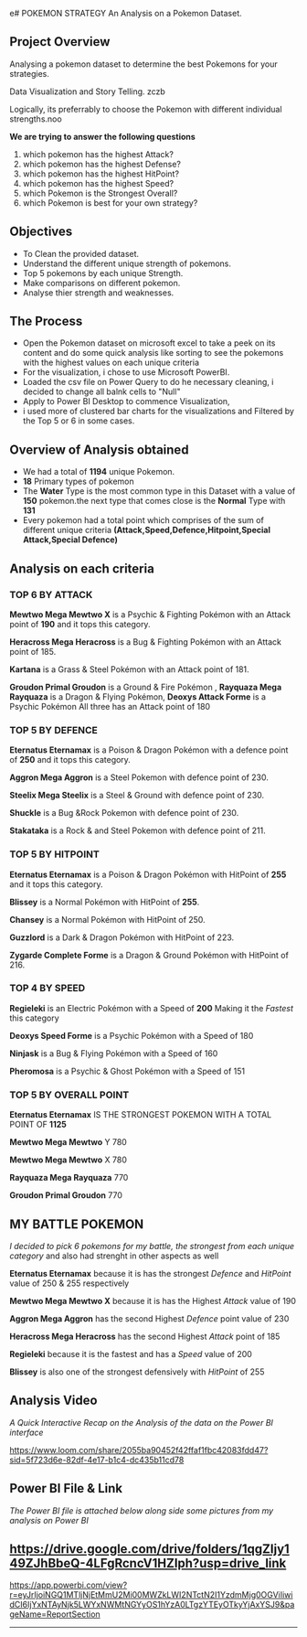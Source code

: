 e# POKEMON STRATEGY
An Analysis on a Pokemon Dataset.


## Project Overview
Analysing a pokemon dataset to determine the best Pokemons for your strategies.  

Data Visualization and Story Telling.
zczb

Logically, its preferrably to choose the Pokemon with different individual strengths.noo


**We are trying to answer the following questions**
1. which pokemon has the highest Attack?
2. which pokemon has the highest Defense?
3. which pokemon has the highest HitPoint?
4. which pokemon has the highest Speed?
5. which Pokemon is the Strongest Overall?
6. which Pokemon is best for your own strategy?

## Objectives
- To Clean the provided dataset.
- Understand the different unique strength of pokemons.
- Top 5 pokemons by each unique Strength.
- Make comparisons on different pokemon.
- Analyse thier strength and weaknesses.


## The Process
- Open the Pokemon dataset on microsoft excel to take a peek on its content and do some quick analysis like sorting to see the pokemons with the highest values on each unique criteria
- For the visualization, i chose to use Microsoft PowerBI.
- Loaded the csv file on Power Query to do he necessary cleaning, i decided to change all balnk cells to "Null"
- Apply to Power BI Desktop to commence Visualization,
- i used more of clustered bar charts for the visualizations and Filtered by the Top 5 or 6 in some cases.
  
## Overview of Analysis obtained
- We had a total of **1194** unique Pokemon.
- **18** Primary types of pokemon
- The **Water** Type is the most common type in this Dataset with a value of **150** pokemon.the next type that comes close is the **Normal** Type with **131**
- Every pokemon had a total point which comprises of the sum of different unique criteria **(Attack,Speed,Defence,Hitpoint,Special Attack,Special Defence)**
  
## Analysis on each criteria

### TOP 6 BY ATTACK 

**Mewtwo Mega Mewtwo X** is a Psychic & Fighting Pokémon with an Attack point of **190** and it tops this category.

**Heracross Mega Heracross** is a Bug & Fighting Pokémon with an Attack point of  185.

**Kartana** is a Grass & Steel Pokémon with an Attack point of  181.

**Groudon Primal Groudon** is a Ground & Fire Pokémon , **Rayquaza Mega Rayquaza** is a Dragon & Flying Pokémon, **Deoxys Attack Forme** is a Psychic Pokémon All three has an Attack point of 180

### TOP 5 BY DEFENCE
**Eternatus Eternamax** is a Poison & Dragon Pokémon with a defence point of **250** and it tops this category.

**Aggron Mega Aggron** is a Steel Pokemon with defence point of 230.

**Steelix Mega Steelix** is a Steel & Ground with defence point of 230.

**Shuckle** is a Bug &Rock Pokemon with defence point of 230.

**Stakataka** is a Rock & and Steel Pokemon with defence point of 211.


### TOP 5 BY HITPOINT

**Eternatus Eternamax** is a Poison & Dragon Pokémon with HitPoint of **255** and it tops this category. 

**Blissey** is a Normal Pokémon with HitPoint of **255**.

**Chansey** is a Normal Pokémon with HitPoint of  250. 

**Guzzlord** is a Dark & Dragon Pokémon with HitPoint of 223. 

**Zygarde Complete Forme** is a Dragon & Ground Pokémon with HitPoint of  216.


### TOP 4 BY SPEED
**Regieleki** is an Electric Pokémon with a Speed of **200** Making it the _Fastest_ this category

**Deoxys Speed Forme** is a Psychic Pokémon with a Speed of 180

**Ninjask** is a Bug & Flying Pokémon with a Speed of 160

**Pheromosa** is a Psychic & Ghost Pokémon with a Speed of 151



### TOP 5 BY OVERALL POINT
**Eternatus Eternamax** IS THE STRONGEST POKEMON WITH A TOTAL POINT OF **1125**

**Mewtwo Mega Mewtwo** Y 780

**Mewtwo Mega Mewtwo** X 780

**Rayquaza Mega Rayquaza** 770

**Groudon Primal Groudon** 770

## MY BATTLE POKEMON
_I decided to pick 6 pokemons for my battle, the strongest from each unique category_ and also had strenght in other aspects as well

**Eternatus Eternamax** because it is has the strongest _Defence_ and _HitPoint_ value of 250 & 255 respectively

**Mewtwo Mega Mewtwo X** because it is has the Highest _Attack_ value of 190

**Aggron Mega Aggron** has the second Highest _Defence_ point value of 230

**Heracross Mega Heracross** has the second Highest _Attack_ point of  185

**Regieleki** because it is the fastest and has a _Speed_ value of 200

**Blissey** is also one of the strongest defensively with _HitPoint_ of  255



## Analysis Video
_A Quick Interactive Recap on the Analysis of the data on the Power BI interface_

https://www.loom.com/share/2055ba90452f42ffaf1fbc42083fdd47?sid=5f723d6e-82df-4e17-b1c4-dc435b11cd78


## Power BI File & Link
_The Power BI file is attached below along side some pictures from my analysis on Power BI_

https://drive.google.com/drive/folders/1qgZIjy149ZJhBbeQ-4LFgRcncV1HZIph?usp=drive_link
---

https://app.powerbi.com/view?r=eyJrIjoiNGQ1MTljNjEtMmU2Mi00MWZkLWI2NTctN2I1YzdmMjg0OGViIiwidCI6IjYxNTAyNjk5LWYxNWMtNGYyOS1hYzA0LTgzYTEyOTkyYjAxYSJ9&pageName=ReportSection

---
